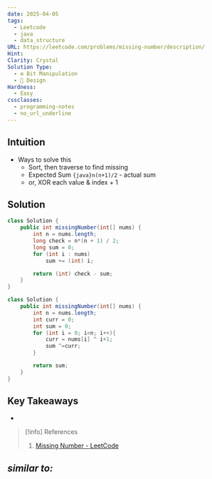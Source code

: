 ```yaml
---
date: 2025-04-05
tags:
  - Leetcode
  - java
  - data_structure
URL: https://leetcode.com/problems/missing-number/description/
Hint: 
Clarity: Crystal
Solution Type:
  - ⚙️ Bit Manipulation
  - 🧠 Design
Hardness:
  - Easy
cssclasses:
  - programming-notes
  - no_url_underline
---
```

## Intuition
- Ways to solve this 
	- Sort, then traverse to find missing 
	- Expected Sum `{java}n(n+1)/2` - actual sum
	- or, XOR each value & index + 1
## Solution
```java title="Initial Attempt"
class Solution {
    public int missingNumber(int[] nums) {
        int n = nums.length;
        long check = n*(n + 1) / 2;
        long sum = 0;
        for (int i : nums)
            sum += (int) i;

        return (int) check - sum;
    }
}
```

```java fold title="XOR Index & Values"
class Solution {
    public int missingNumber(int[] nums) {
        int n = nums.length;
        int curr = 0;
        int sum = 0;
        for (int i = 0; i<n; i++){
            curr = nums[i] ^ i+1;
            sum ^=curr;
        }

        return sum;
    }
}
```
## Key Takeaways
- 

> [!info] References
> 1. [Missing Number - LeetCode](https://leetcode.com/problems/missing-number/submissions/1597625938)

*similar to:* 
- 